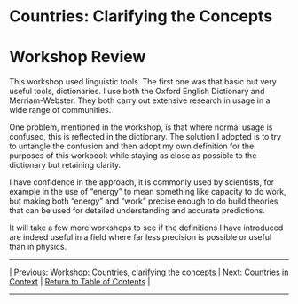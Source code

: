 # Countries: Clarifying the Concepts

# Workshop Review

This workshop used linguistic tools. The first one was that basic but very useful tools, dictionaries. I use both the Oxford English Dictionary and Merriam-Webster. They both carry out extensive research in usage in a wide range of communities.

One problem, mentioned in the workshop, is that where normal usage is confused, this is reflected in the dictionary.
The solution I adopted is to try to untangle the confusion and then adopt my own definition for the purposes of this workbook while staying as close as possible to the dictionary but retaining clarity.

I have confidence in the approach, it is commonly used by scientists, for example in the use of “energy” to mean something like capacity to do work, but making both “energy” and “work” precise enough to do build theories that can be used for detailed understanding and accurate predictions.

It will take a few more workshops to see if the definitions I have introduced are indeed useful in a field where far less precision is possible or useful than in physics.

***

| [Previous: Workshop: Countries, clarifying the concepts](clarifyingconcepts) | [Next: Countries in Context](countriesincontext) | [Return to Table of Contents](../../index) |

***
